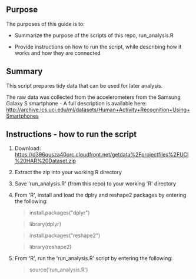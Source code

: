 Purpose
------------------
The purposes of this guide is to:

* Summarize the purpose of the scripts of this repo, run_analysis.R

* Provide instructions on how to run the script, while describing how it works and how they are connected


Summary
------------------
This script prepares tidy data that can be used for later analysis.

The raw data was collected from the accelerometers from the Samsung Galaxy S smartphone - A full description is available here:
http://archive.ics.uci.edu/ml/datasets/Human+Activity+Recognition+Using+Smartphones


Instructions - how to run the script
------------------
1. Download: https://d396qusza40orc.cloudfront.net/getdata%2Fprojectfiles%2FUCI%20HAR%20Dataset.zip

2. Extract the zip into your working R directory

3. Save 'run_analysis.R' (from this repo) to your working 'R' directory 

4. From 'R', install and load the dplry and reshape2 packages by entering the following:
	> install.packages("dplyr")

	> library(dplyr)

	> install.packages("reshape2")

	> library(reshape2)
	
5. From 'R', run the 'run_analysis.R' script by entering the following:
	> source('run_analysis.R')


